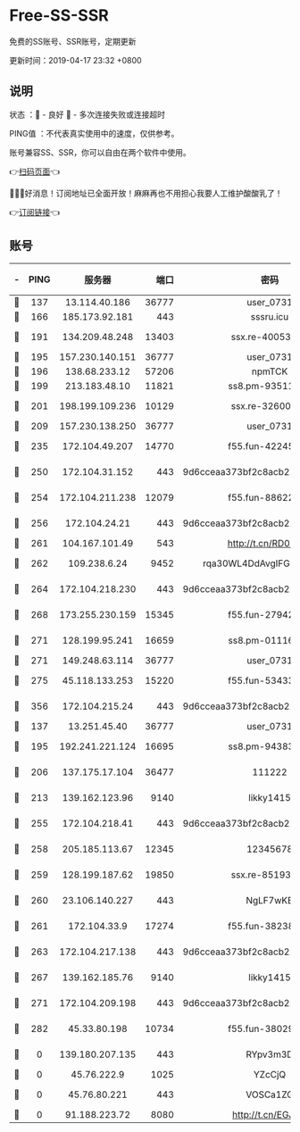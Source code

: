 # Free-SS-SSR

免费的SS账号、SSR账号，定期更新

更新时间：2019-04-17 23:32 +0800

## 说明

状态     ：🙂 - 良好 🙁 - 多次连接失败或连接超时

PING值   ：不代表真实使用中的速度，仅供参考。

账号兼容SS、SSR，你可以自由在两个软件中使用。

👉[扫码页面](https://liesauer.github.io/Free-SS-SSR/)👈

🎉🎉🎉好消息！订阅地址已全面开放！麻麻再也不用担心我要人工维护酸酸乳了！

👉[订阅链接](https://www.liesauer.net/yogurt/subscribe?ACCESS_TOKEN=DAYxR3mMaZAsaqUb)👈

## 账号

|-|PING|服务器|端口|密码|加密方式|区域|
|:----:|:----:|:-----:|-----:|:----:|:----:|:----:|
|🙂|137|13.114.40.186|36777|user_0731|chacha20|JP|
|🙂|166|185.173.92.181|443|sssru.icu|rc4-md5|RU|
|🙂|191|134.209.48.248|13403|ssx.re-40053227|aes-256-cfb|US|
|🙂|195|157.230.140.151|36777|user_0731|chacha20|US|
|🙂|196|138.68.233.12|57206|npmTCK|rc4-md5|US|
|🙂|199|213.183.48.10|11821|ss8.pm-93511134|rc4-md5|RU|
|🙂|201|198.199.109.236|10129|ssx.re-32600039|aes-256-cfb|US|
|🙂|209|157.230.138.250|36777|user_0731|chacha20|US|
|🙂|235|172.104.49.207|14770|f55.fun-42245858|aes-256-cfb|SG|
|🙂|250|172.104.31.152|443|9d6cceaa373bf2c8acb22e60b6a58be6|aes-256-cfb|US|
|🙂|254|172.104.211.238|12079|f55.fun-88622379|aes-256-cfb|US|
|🙂|256|172.104.24.21|443|9d6cceaa373bf2c8acb22e60b6a58be6|aes-256-cfb|US|
|🙂|261|104.167.101.49|543|http://t.cn/RD0D7sx|rc4-md5|CA|
|🙂|262|109.238.6.24|9452|rqa30WL4DdAvgIFG6Fs3znzTa|aes-256-cfb|FR|
|🙂|264|172.104.218.230|443|9d6cceaa373bf2c8acb22e60b6a58be6|aes-256-cfb|US|
|🙂|268|173.255.230.159|15345|f55.fun-27942756|aes-256-cfb|US|
|🙂|271|128.199.95.241|16659|ss8.pm-01116190|aes-256-cfb|SG|
|🙂|271|149.248.63.114|36777|user_0731|chacha20|CA|
|🙂|275|45.118.133.253|15220|f55.fun-53433183|aes-256-cfb|SG|
|🙂|356|172.104.215.24|443|9d6cceaa373bf2c8acb22e60b6a58be6|aes-256-cfb|US|
|🙂|137|13.251.45.40|36777|user_0731|chacha20|SG|
|🙂|195|192.241.221.124|16695|ss8.pm-94383396|aes-256-cfb|US|
|🙂|206|137.175.17.104|36477|111222|aes-256-cfb|US|
|🙂|213|139.162.123.96|9140|likky1415|aes-256-cfb|JP|
|🙂|255|172.104.218.41|443|9d6cceaa373bf2c8acb22e60b6a58be6|aes-256-cfb|US|
|🙂|258|205.185.113.67|12345|12345678|aes-256-cfb|US|
|🙂|259|128.199.187.62|19850|ssx.re-85193489|aes-256-cfb|SG|
|🙂|260|23.106.140.227|443|NgLF7wKB|aes-256-cfb|US|
|🙂|261|172.104.33.9|17274|f55.fun-38238921|aes-256-cfb|SG|
|🙂|263|172.104.217.138|443|9d6cceaa373bf2c8acb22e60b6a58be6|aes-256-cfb|US|
|🙂|267|139.162.185.76|9140|likky1415|aes-256-cfb|DE|
|🙂|271|172.104.209.198|443|9d6cceaa373bf2c8acb22e60b6a58be6|aes-256-cfb|US|
|🙂|282|45.33.80.198|10734|f55.fun-38029419|aes-256-cfb|US|
|🙁|0|139.180.207.135|443|RYpv3m3D|aes-256-cfb|JP|
|🙁|0|45.76.222.9|1025|YZcCjQ|rc4-md5|JP|
|🙁|0|45.76.80.221|443|VOSCa1ZG|aes-256-cfb|DE|
|🙁|0|91.188.223.72|8080|http://t.cn/EGJIyrl|rc4-md5|RU|
